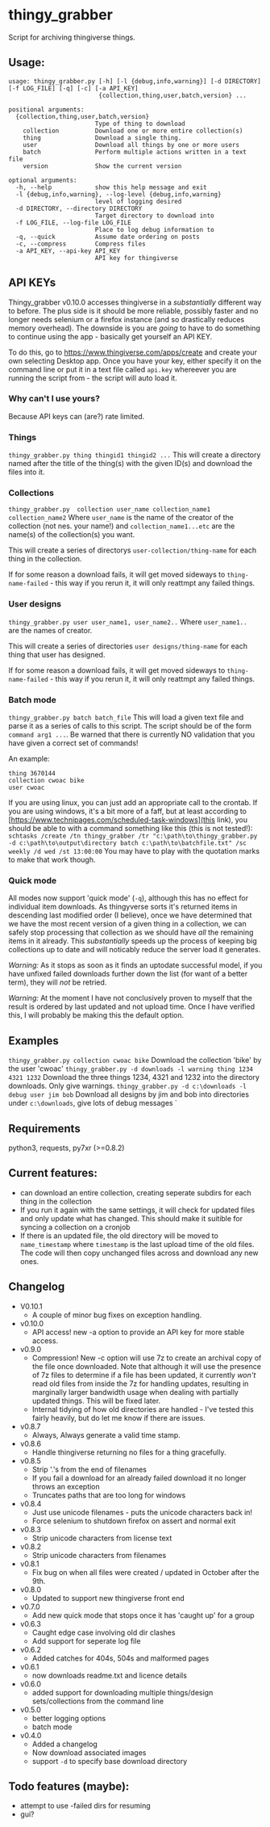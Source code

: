 # thingy_grabber
Script for archiving thingiverse things.

## Usage:
````
usage: thingy_grabber.py [-h] [-l {debug,info,warning}] [-d DIRECTORY] [-f LOG_FILE] [-q] [-c] [-a API_KEY]
                         {collection,thing,user,batch,version} ...

positional arguments:
  {collection,thing,user,batch,version}
                        Type of thing to download
    collection          Download one or more entire collection(s)
    thing               Download a single thing.
    user                Download all things by one or more users
    batch               Perform multiple actions written in a text file
    version             Show the current version

optional arguments:
  -h, --help            show this help message and exit
  -l {debug,info,warning}, --log-level {debug,info,warning}
                        level of logging desired
  -d DIRECTORY, --directory DIRECTORY
                        Target directory to download into
  -f LOG_FILE, --log-file LOG_FILE
                        Place to log debug information to
  -q, --quick           Assume date ordering on posts
  -c, --compress        Compress files
  -a API_KEY, --api-key API_KEY
                        API key for thingiverse
````

## API KEYs
Thingy_grabber v0.10.0 accesses thingiverse in a _substantially_ different way to before. The plus side is it should be more reliable, possibly faster and no longer needs selenium or a firefox instance (and so drastically reduces memory overhead). The downside is you are _going_ to have to do something to continue using the app - basically get yourself an API KEY.

To do this, go to https://www.thingiverse.com/apps/create and create your own selecting Desktop app.
Once you have your key, either specify it on the command line or put it in a text file called `api.key` whereever you are running the script from - the script will auto load it.

### Why can't I use yours? 
Because API keys can (are?) rate limited.

### Things
`thingy_grabber.py thing thingid1 thingid2 ...`
This will create a directory named after the title of the thing(s) with the given ID(s) and download the files into it.

### Collections
`thingy_grabber.py  collection user_name collection_name1 collection_name2`
Where `user_name` is the name of the creator of the collection (not nes. your name!) and `collection_name1...etc` are the name(s) of the collection(s) you want.

This will create a series of directorys `user-collection/thing-name` for each thing in the collection.

If for some reason a download fails, it will get moved sideways to `thing-name-failed` - this way if you rerun it, it will only reattmpt any failed things.

### User designs
`thingy_grabber.py user user_name1, user_name2..`
Where `user_name1.. ` are the names of creator.

This will create a series of directories `user designs/thing-name` for each thing that user has designed.

If for some reason a download fails, it will get moved sideways to `thing-name-failed` - this way if you rerun it, it will only reattmpt any failed things.

### Batch mode
`thingy_grabber.py batch batch_file`
This will load a given text file and parse it as a series of calls to this script. The script should be of the form `command arg1 ...`.
Be warned that there is currently NO validation that you have given a correct set of commands!

An example:
````
thing 3670144
collection cwoac bike
user cwoac
````

If you are using linux, you can just add an appropriate call to the crontab. If you are using windows, it's a bit more of a faff, but at least according to [https://www.technipages.com/scheduled-task-windows](this link), you should be able to with a command something like this (this is not tested!): `schtasks /create /tn thingy_grabber /tr "c:\path\to\thingy_grabber.py -d c:\path\to\output\directory batch c:\path\to\batchfile.txt" /sc weekly /d wed /st 13:00:00`
You may have to play with the quotation marks to make that work though.

### Quick mode
All modes now support 'quick mode' (`-q`), although this has no effect for individual item downloads. As thingyverse sorts it's returned items in descending last modified order (I believe), once we have determined that we have the most recent version of a given thing in a collection, we can safely stop processing that collection as we should have _all_ the remaining items in it already. This _substantially_ speeds up the process of keeping big collections up to date and will noticably reduce the server load it generates.

*Warning:* As it stops as soon as it finds an uptodate successful model, if you have unfixed failed downloads further down the list (for want of a better term), they will _not_ be retried.

*Warning:* At the moment I have not conclusively proven to myself that the result is ordered by last updated and not upload time. Once I have verified this, I will probably be making this the default option.

## Examples
`thingy_grabber.py collection cwoac bike`
Download the collection 'bike' by the user 'cwoac'
`thingy_grabber.py -d downloads -l warning thing 1234 4321 1232`
Download the three things 1234, 4321 and 1232 into the directory downloads. Only give warnings.
`thingy_grabber.py -d c:\downloads -l debug user jim bob`
Download all designs by jim and bob into directories under `c:\downloads`, give lots of debug messages
`

## Requirements
python3, requests, py7xr (>=0.8.2)

## Current features:
- can download an entire collection, creating seperate subdirs for each thing in the collection
- If you run it again with the same settings, it will check for updated files and only update what has changed. This should make it suitible for syncing a collection on a cronjob
- If there is an updated file, the old directory will be moved to `name_timestamp` where `timestamp` is the last upload time of the old files. The code will then copy unchanged files across and download any new ones.

## Changelog
* V0.10.1
  - A couple of minor bug fixes on exception handling.
* v0.10.0
  - API access! new -a option to provide an API key for more stable access.
* v0.9.0
  - Compression! New -c option will use 7z to create an archival copy of the file once downloaded. 
    Note that although it will use the presence of 7z files to determine if a file has been updated, it currently _won't_ read old files from inside the 7z for handling updates, resulting in marginally larger bandwidth usage when dealing with partially updated things. This will be fixed later.
  - Internal tidying of how old directories are handled - I've tested this fairly heavily, but do let me know if there are issues.
* v0.8.7
  - Always, Always generate a valid time stamp.
* v0.8.6
  - Handle thingiverse returning no files for a thing gracefully.
* v0.8.5
  - Strip '.'s from the end of filenames
  - If you fail a download for an already failed download it no longer throws an exception
  - Truncates paths that are too long for windows
* v0.8.4
  - Just use unicode filenames - puts the unicode characters back in!
  - Force selenium to shutdown firefox on assert and normal exit
* v0.8.3
  - Strip unicode characters from license text
* v0.8.2
  - Strip unicode characters from filenames
* v0.8.1
  - Fix bug on when all files were created / updated in October after the 9th.
* v0.8.0
  - Updated to support new thingiverse front end
* v0.7.0
  - Add new quick mode that stops once it has 'caught up' for a group
* v0.6.3
  - Caught edge case involving old dir clashes
  - Add support for seperate log file
* v0.6.2
  - Added catches for 404s, 504s and malformed pages
* v0.6.1
  - now downloads readme.txt and licence details
* v0.6.0
  - added support for downloading multiple things/design sets/collections from the command line
* v0.5.0
  - better logging options
  - batch mode
* v0.4.0
  - Added a changelog
  - Now download associated images
  - support `-d` to specify base download directory 

## Todo features (maybe):
- attempt to use -failed dirs for resuming
- gui?

